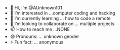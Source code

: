 - 👋 Hi, I’m @AUnknown101
- 👀 I’m interested in ...computer coding and hacking
- 🌱 I’m currently learning ... how to code a remote
- 💞️ I’m looking to collaborate on ... multiple projects
- 📫 How to reach me ...NONE
- 😄 Pronouns: ... unknown gender
- ⚡ Fun fact: ... anonymous

<!---
Unknown101/Unknown101 is a student.
You can click the Preview link to take a look at your changes.
--->
